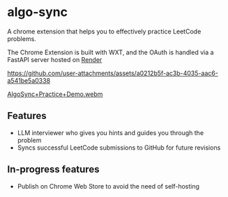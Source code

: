 # algo-sync

A chrome extension that helps you to effectively practice LeetCode problems.

The Chrome Extension is built with WXT, and the OAuth is handled via a FastAPI server hosted on [Render](https://render.com/)

https://github.com/user-attachments/assets/a0212b5f-ac3b-4035-aac6-a541be5a0338

[AlgoSync+Practice+Demo.webm](https://github.com/user-attachments/assets/34b7c1b4-10b5-4729-a12c-05d660c631be)

## Features

- LLM interviewer who gives you hints and guides you through the problem
- Syncs successful LeetCode submissions to GitHub for future revisions

## In-progress features

- Publish on Chrome Web Store to avoid the need of self-hosting
